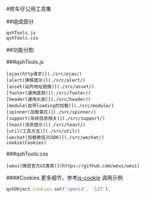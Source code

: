 #修车仔公用工具集

##组成部分
```
qshTools.js
qshTools.css
```

##功能分割

###qshTools.js
```
[ajax(http请求)](./src/ajax/)
[alert(弹框提示)](./src/alert/)
[asset(站内地址链接)](./src/asset/)
[footer(通用底部)](./src/footer/)
[header(通用头部)](./src/header/)
[module(自带loading的加载)](./src/module/)
[spinner(加载菊花)](./src/spinner/)
[support(系统信息相关)](./src/support/)
[toast(消息提示)](./src/toast/)
[util(工具方法)](./src/util/)
[wechat(加载微信JSSDK)](./src/wechat/)
cookie(Cookies)
```

###qshTools.css
```
[weui(微信官方UI类库)](https://github.com/weui/weui)
```

####Cookies
更多细节，参考[js-cookie](https://github.com/js-cookie/js-cookie)
调用示例
```javascript
qshObject.Cookies.set('openid', '123');
```